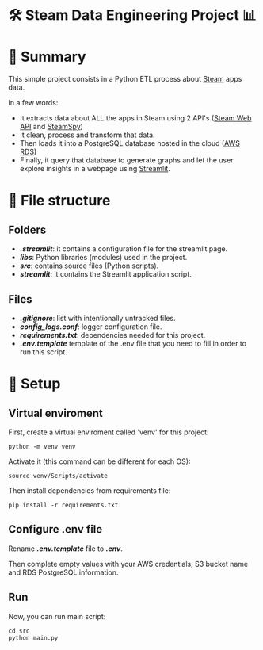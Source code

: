 # 🛠 Steam Data Engineering Project 📊
# 📄 Summary
This simple project consists in a Python ETL process about [Steam](https://store.steampowered.com/) apps data.

In a few words:
- It extracts data about ALL the apps in Steam using 2 API's ([Steam Web API](https://partner.steamgames.com/doc/webapi) and [SteamSpy](https://steamspy.com/about))
- It clean, process and transform that data.
- Then loads it into a PostgreSQL database hosted in the cloud ([AWS RDS](https://aws.amazon.com/rds/))
- Finally, it query that database to generate graphs and let the user explore insights in a webpage using [Streamlit](https://streamlit.io/).

# 📁 File structure
## Folders
- ***.streamlit***: it contains a configuration file for the streamlit page.
- ***libs***: Python libraries (modules) used in the project.
- ***src***: contains source files (Python scripts).
- ***streamlit***: it contains the Streamlit application script.
## Files
- ***.gitignore***: list with intentionally untracked files.
- ***config_logs.conf***: logger configuration file.
- ***requirements.txt***: dependencies needed for this project.
- ***.env.template*** template of the .env file that you need to fill in order to run this script.

# 🔨 Setup
## Virtual enviroment
First, create a virtual enviroment called 'venv' for this project:
```
python -m venv venv
```
Activate it (this command can be different for each OS):
```
source venv/Scripts/activate
```
Then install dependencies from requirements file:
```
pip install -r requirements.txt
```
## Configure .env file
Rename ***.env.template*** file to ***.env***.

Then complete empty values with your AWS credentials, S3 bucket name and RDS PostgreSQL information.
## Run
Now, you can run main script:
```
cd src
python main.py
```
